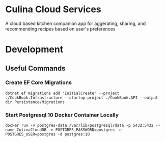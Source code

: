 # Culina Cloud Services

A cloud based kitchen companion app for aggerating, sharing, and recommending recipes based on user's preferences

# Development

## Useful Commands

### Create EF Core Migrations
```
dotnet ef migrations add "InitialCreate" --project ./CookBook.Infrastructure --startup-project ./CookBook.API --output-dir Persistence/Migrations
```

### Start Postgresql 10 Docker Container Locally

```
docker run -v postgres-data:/var/lib/postgresql/data -p 5432:5432 --name CulinaCloudDB -e POSTGRES_PASSWORD=postgres -e POSTGRES_USER=postgres -d postgres:10
```